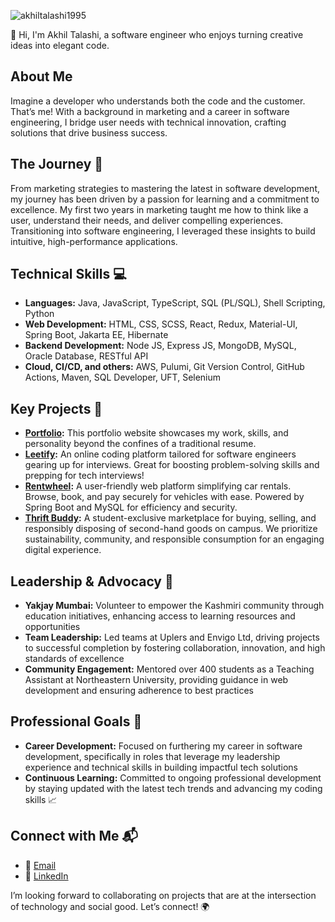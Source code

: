 <p align="left"> <img src="https://komarev.com/ghpvc/?username=akhiltalashi1995&label=Profile%20views&color=0e75b6&style=flat" alt="akhiltalashi1995" /> </p>
👋 Hi, I'm Akhil Talashi, a software engineer who enjoys turning creative ideas into elegant code.

## About Me
Imagine a developer who understands both the code and the customer. That’s me! With a background in marketing and a career in software engineering, I bridge user needs with technical innovation, crafting solutions that drive business success.

## The Journey 👣
From marketing strategies to mastering the latest in software development, my journey has been driven by a passion for learning and a commitment to excellence. My first two years in marketing taught me how to think like a user, understand their needs, and deliver compelling experiences. Transitioning into software engineering, I leveraged these insights to build intuitive, high-performance applications.

## Technical Skills 💻
- **Languages:** Java, JavaScript, TypeScript, SQL (PL/SQL), Shell Scripting, Python
- **Web Development:** HTML, CSS, SCSS, React, Redux, Material-UI, Spring Boot, Jakarta EE, Hibernate
- **Backend Development:** Node JS, Express JS, MongoDB, MySQL, Oracle Database, RESTful API
- **Cloud, CI/CD, and others:** AWS, Pulumi, Git Version Control, GitHub Actions, Maven, SQL Developer, UFT, Selenium

## Key Projects 💎
- **[Portfolio](https://www.akhiltalashi.dev/):** This portfolio website showcases my work, skills, and personality beyond the confines of a traditional resume.
- **[Leetify](https://github.com/AkhilTalashi1995/LEETIFY):** An online coding platform tailored for software engineers gearing up for interviews. Great for boosting problem-solving skills and prepping for tech interviews!
- **[Rentwheel](https://github.com/AkhilTalashi1995/Rentwheel):** A user-friendly web platform simplifying car rentals. Browse, book, and pay securely for vehicles with ease. Powered by Spring Boot and MySQL for efficiency and security.
- **[Thrift Buddy](https://www.figma.com/proto/4UcQF4vUClvu2RiTJj931i/ThriftBuddy?node-id=303-2774&scaling=scale-down&page-id=0%3A1&starting-point-node-id=303%3A2774&show-proto-sidebar=1&t=HCgOGOoOIYAbw1mt-9):** A student-exclusive marketplace for buying, selling, and responsibly disposing of second-hand goods on campus. We prioritize sustainability, community, and responsible consumption for an engaging digital experience.
  
## Leadership & Advocacy 🌟
- **Yakjay Mumbai:** Volunteer to empower the Kashmiri community through education initiatives, enhancing access to learning resources and opportunities
- **Team Leadership:** Led teams at Uplers and Envigo Ltd, driving projects to successful completion by fostering collaboration, innovation, and high standards of excellence
- **Community Engagement:** Mentored over 400 students as a Teaching Assistant at Northeastern University, providing guidance in web development and ensuring adherence to best practices 

## Professional Goals 🎯
- **Career Development:** Focused on furthering my career in software development, specifically in roles that leverage my leadership experience and technical skills in building impactful tech solutions
- **Continuous Learning:** Committed to ongoing professional development by staying updated with the latest tech trends and advancing my coding skills 📈

## Connect with Me 📬
- 📧 [Email](mailto:95akhiltalashi@gmail.com)
- 🔗 [LinkedIn](https://linkedin.com/in/akhil-talashi)

I’m looking forward to collaborating on projects that are at the intersection of technology and social good. Let’s connect! 🌍


